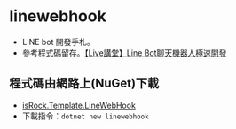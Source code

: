 # linewebhook
* LINE bot 開發手札。   
* 參考程式碼留存。[【Live講堂】Line Bot聊天機器人極速開發](https://www.youtube.com/watch?v=lY74e2_Z3Vw&ab_channel=GjunChannel)

## 程式碼由網路上(NuGet)下載   
* [isRock.Template.LineWebHook](https://www.nuget.org/packages/isRock.Template.LineWebHook/)
* 下載指令：`dotnet new linewebhook`
